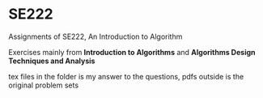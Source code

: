 # SE222
Assignments of  SE222, An Introduction to Algorithm

Exercises mainly from **Introduction to Algorithms** and **Algorithms Design Techniques and Analysis**

tex files in the folder is my answer to the questions, pdfs outside is the original problem sets

